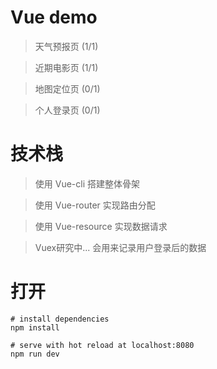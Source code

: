 # Vue demo

> 天气预报页 (1/1)

> 近期电影页 (1/1)

> 地图定位页 (0/1)

> 个人登录页 (0/1)


# 技术栈

> 使用 Vue-cli 搭建整体骨架

> 使用 Vue-router 实现路由分配

> 使用 Vue-resource 实现数据请求

> Vuex研究中... 会用来记录用户登录后的数据

# 打开

``` 
# install dependencies
npm install

# serve with hot reload at localhost:8080
npm run dev
```
